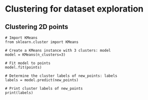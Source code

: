 # Clustering for dataset exploration
## Clustering 2D points
~~~
# Import KMeans
from sklearn.cluster import KMeans

# Create a KMeans instance with 3 clusters: model
model = KMeans(n_clusters=3)

# Fit model to points
model.fit(points)

# Determine the cluster labels of new_points: labels
labels = model.predict(new_points)

# Print cluster labels of new_points
print(labels)

~~~
